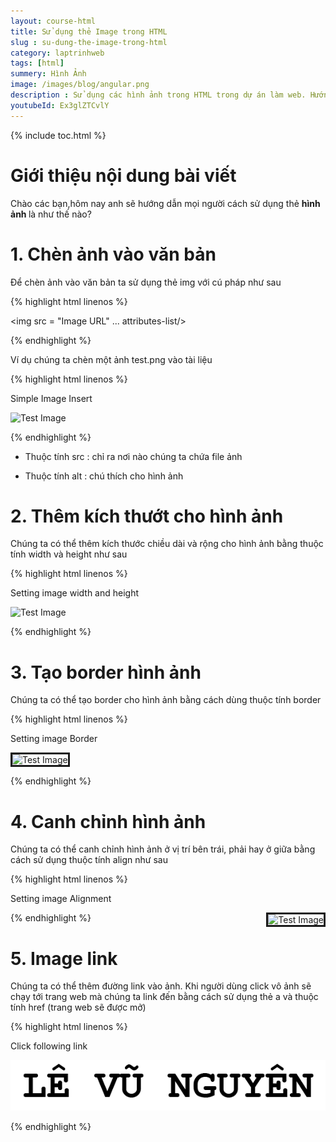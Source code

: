 ```yaml
---
layout: course-html
title: Sử dụng thẻ Image trong HTML   
slug : su-dung-the-image-trong-html
category: laptrinhweb
tags: [html]
summery: Hình Ảnh   
image: /images/blog/angular.png
description : Sử dụng các hình ảnh trong HTML trong dự án làm web. Hướng dẫn sử dụng hình ảnh trong HTML vào dự án web. 
youtubeId: Ex3glZTCvlY
---
```


{% include toc.html %}

# **Giới thiệu nội dung bài viết**

Chào các bạn,hôm nay anh sẽ hướng dẫn mọi người cách sử dụng thẻ <b>hình ảnh </b> là như thế nào?

# **1. Chèn ảnh vào văn bản**

Để chèn ảnh vào văn bản ta sử dụng thẻ img với cú pháp như sau

{% highlight html linenos %}

<img src = "Image URL" ... attributes-list/>

{% endhighlight %} 

Ví dụ chúng ta chèn một ảnh test.png vào tài liệu 

{% highlight html linenos %}

<!DOCTYPE html>
<html>

   <head>
      <title>Using Image in Webpage</title>
   </head>
   
   <body>
      <p>Simple Image Insert</p>
      <img src = "/html/images/test.png" alt = "Test Image" />
   </body>
   
</html>

{% endhighlight %} 

- Thuộc tính src : chỉ ra nơi nào chúng ta chứa file ảnh

- Thuộc tính alt : chú thích cho hình ảnh

# **2. Thêm kích thướt cho hình ảnh**

Chúng ta có thể thêm kích thước chiều dài và rộng cho hình ảnh bằng thuộc tính width và height như sau

{% highlight html linenos %}

<!DOCTYPE html>

<html>

   <head>
      <title>Set Image Width and Height</title>
   </head>
   
   <body>
      <p>Setting image width and height</p>
      <img src = "/html/images/test.png" alt = "Test Image" width = "150" height = "100"/>
   </body>
   
</html>

{% endhighlight %}

# **3. Tạo border hình ảnh**

Chúng ta có thể tạo border cho hình ảnh bằng cách dùng thuộc tính border


{% highlight html linenos %}

<!DOCTYPE html>

<html>

   <head>
      <title>Set Image Border</title>
   </head>
   
   <body>
      <p>Setting image Border</p>
      <img src = "/html/images/test.png" alt = "Test Image" border = "3"/>
   </body>
   
</html>

{% endhighlight %}

# **4. Canh chỉnh hình ảnh**

Chúng ta có thể canh chỉnh hình ảnh ở vị trí bên trái, phải hay ở giữa bằng cách sử dụng thuộc tính align như sau

{% highlight html linenos %}

<!DOCTYPE html>
<html>

   <head>
      <title>Set Image Alignment</title>
   </head>
   
   <body>
      <p>Setting image Alignment</p>
      <img src = "/html/images/test.png" alt = "Test Image" border = "3" align = "right"/>
   </body>
   
</html>

{% endhighlight %}

# **5. Image link**

Chúng ta có thể thêm đường link vào ảnh. Khi người dùng click vô ảnh sẽ chạy tới trang web mà chúng ta link đến bằng cách sử dụng thẻ a và thuộc tính href (trang web sẽ được mở)

{% highlight html linenos %}

<!DOCTYPE html>
<html>

   <head>
      <title>Image Hyperlink Example</title>
   </head>
   
   <body>
      <p>Click following link</p>
      <a href = "https://levunguyen.com" target = "_self"> 
         <img src = "/images/logo.png" alt = "Tutorials Point" border = "0"/> 
      </a>
   </body>
   
</html>

{% endhighlight %}





















